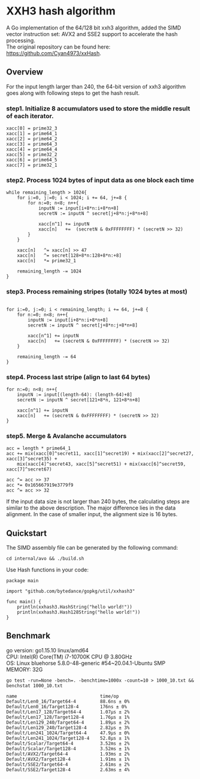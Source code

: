 # XXH3 hash algorithm
A Go implementation of the 64/128 bit xxh3 algorithm, added the SIMD vector instruction set: AVX2 and SSE2 support to accelerate the hash processing.\
The original repository can be found here: https://github.com/Cyan4973/xxHash.


## Overview

For the input length larger than 240, the 64-bit version of xxh3 algorithm goes along with following steps to get the hash result.

### step1.  Initialize 8 accumulators used to store the middle result of each iterator.
```
xacc[0] = prime32_3
xacc[1] = prime64_1
xacc[2] = prime64_2
xacc[3] = prime64_3
xacc[4] = prime64_4
xacc[5] = prime32_2
xacc[6] = prime64_5
xacc[7] = prime32_1
```

### step2.  Process 1024 bytes of input data as one block each time
```
while remaining_length > 1024{
    for i:=0, j:=0; i < 1024; i += 64, j+=8 {
        for n:=0; n<8; n++{
            inputN := input[i+8*n:i+8*n+8]
            secretN := inputN ^ secret[j+8*n:j+8*n+8]
            
            xacc[n^1] += inputN
            xacc[n]   +=  (secretN & 0xFFFFFFFF) * (secretN >> 32)
        }
    }
    
    xacc[n]   ^= xacc[n] >> 47
    xacc[n]   ^= secret[128+8*n:128+8*n:+8]
    xacc[n]   *= prime32_1
    
    remaining_length -= 1024
}
```

### step3.  Process remaining stripes (totally 1024 bytes at most)
```

for i:=0, j:=0; i < remaining_length; i += 64, j+=8 {
    for n:=0; n<8; n++{
        inputN := input[i+8*n:i+8*n+8]
        secretN := inputN ^ secret[j+8*n:j+8*n+8]
    
        xacc[n^1] += inputN
        xacc[n]   += (secretN & 0xFFFFFFFF) * (secretN >> 32)
    }

    remaining_length -= 64
}
```

### step4.  Process last stripe  (align to last 64 bytes)
```
for n:=0; n<8; n++{
    inputN := input[(length-64): (length-64)+8]
    secretN := inputN ^ secret[121+8*n, 121+8*n+8]

    xacc[n^1] += inputN
    xacc[n]   += (secretN & 0xFFFFFFFF) * (secretN >> 32)
}
```

### step5.  Merge & Avalanche accumulators
```
acc = length * prime64_1
acc += mix(xacc[0]^secret11, xacc[1]^secret19) + mix(xacc[2]^secret27, xacc[3]^secret35) +
    mix(xacc[4]^secret43, xacc[5]^secret51) + mix(xacc[6]^secret59, xacc[7]^secret67)

acc ^= acc >> 37
acc *= 0x165667919e3779f9
acc ^= acc >> 32
```

If the input data size is not larger than 240 bytes, the calculating steps are similar to the above description. The major difference lies in the data alignment. In the case of smaller input, the alignment size is 16 bytes. 

## Quickstart
The SIMD assembly file can be generated by the following command:
```
cd internal/avo && ./build.sh
```

Use Hash functions in your code:
```
package main

import "github.com/bytedance/gopkg/util/xxhash3"

func main() {
	println(xxhash3.HashString("hello world!"))
	println(xxhash3.Hash128String("hello world!"))
}
```
## Benchmark
go version: go1.15.10 linux/amd64\
CPU: Intel(R) Core(TM) i7-10700K CPU @ 3.80GHz\
OS: Linux bluehorse 5.8.0-48-generic #54~20.04.1-Ubuntu SMP\
MEMORY: 32G

```
go test -run=None -bench=. -benchtime=1000x -count=10 > 1000_10.txt && benchstat 1000_10.txt
```
```
name                               time/op
Default/Len0_16/Target64-4         88.6ns ± 0%
Default/Len0_16/Target128-4        176ns ± 0%
Default/Len17_128/Target64-4       1.07µs ± 2%
Default/Len17_128/Target128-4      1.76µs ± 1%
Default/Len129_240/Target64-4      1.89µs ± 2%
Default/Len129_240/Target128-4     2.82µs ± 3%
Default/Len241_1024/Target64-4     47.9µs ± 0%
Default/Len241_1024/Target128-4    52.8µs ± 1%
Default/Scalar/Target64-4          3.52ms ± 2%
Default/Scalar/Target128-4         3.52ms ± 1%
Default/AVX2/Target64-4            1.93ms ± 2%
Default/AVX2/Target128-4           1.91ms ± 1%
Default/SSE2/Target64-4            2.61ms ± 2%
Default/SSE2/Target128-4           2.63ms ± 4%
```